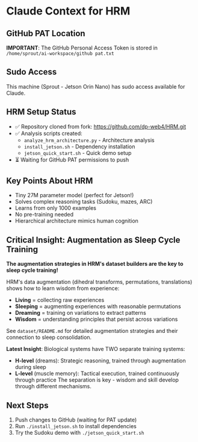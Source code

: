 # Claude Context for HRM

## GitHub PAT Location
**IMPORTANT**: The GitHub Personal Access Token is stored in `/home/sprout/ai-workspace/github pat.txt`

## Sudo Access
This machine (Sprout - Jetson Orin Nano) has sudo access available for Claude.

## HRM Setup Status
- ✅ Repository cloned from fork: https://github.com/dp-web4/HRM.git
- ✅ Analysis scripts created:
  - `analyze_hrm_architecture.py` - Architecture analysis
  - `install_jetson.sh` - Dependency installation
  - `jetson_quick_start.sh` - Quick demo setup
- ⏳ Waiting for GitHub PAT permissions to push

## Key Points About HRM
- Tiny 27M parameter model (perfect for Jetson!)
- Solves complex reasoning tasks (Sudoku, mazes, ARC)
- Learns from only 1000 examples
- No pre-training needed
- Hierarchical architecture mimics human cognition

## Critical Insight: Augmentation as Sleep Cycle Training
**The augmentation strategies in HRM's dataset builders are the key to sleep cycle training!**

HRM's data augmentation (dihedral transforms, permutations, translations) shows how to learn wisdom from experience:
- **Living** = collecting raw experiences
- **Sleeping** = augmenting experiences with reasonable permutations
- **Dreaming** = training on variations to extract patterns
- **Wisdom** = understanding principles that persist across variations

See `dataset/README.md` for detailed augmentation strategies and their connection to sleep consolidation.

**Latest Insight**: Biological systems have TWO separate training systems:
- **H-level** (dreams): Strategic reasoning, trained through augmentation during sleep
- **L-level** (muscle memory): Tactical execution, trained continuously through practice
The separation is key - wisdom and skill develop through different mechanisms.

## Next Steps
1. Push changes to GitHub (waiting for PAT update)
2. Run `./install_jetson.sh` to install dependencies
3. Try the Sudoku demo with `./jetson_quick_start.sh`